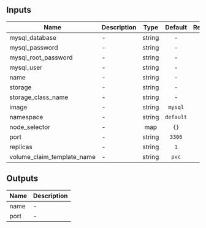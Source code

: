 ## Inputs

| Name | Description | Type | Default | Required |
|------|-------------|:----:|:-----:|:-----:|
| mysql\_database | - | string | - | yes |
| mysql\_password | - | string | - | yes |
| mysql\_root\_password | - | string | - | yes |
| mysql\_user | - | string | - | yes |
| name | - | string | - | yes |
| storage | - | string | - | yes |
| storage\_class\_name | - | string | - | yes |
| image | - | string | `mysql` | no |
| namespace | - | string | `default` | no |
| node\_selector | - | map | `{}` | no |
| port | - | string | `3306` | no |
| replicas | - | string | `1` | no |
| volume\_claim\_template\_name | - | string | `pvc` | no |

## Outputs

| Name | Description |
|------|-------------|
| name | - |
| port | - |

